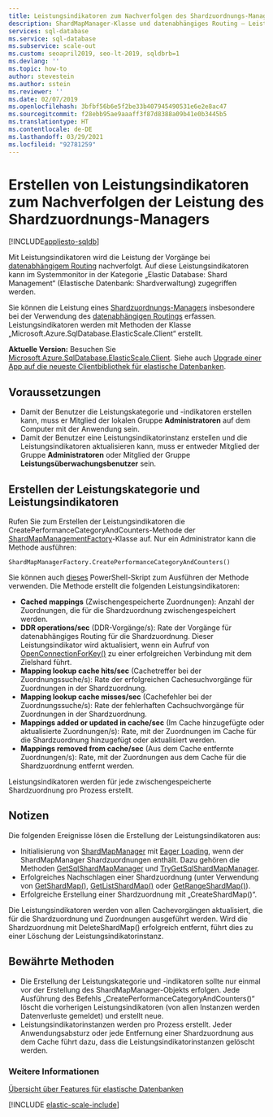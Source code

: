 ```yaml
---
title: Leistungsindikatoren zum Nachverfolgen des Shardzuordnungs-Managers
description: ShardMapManager-Klasse und datenabhängiges Routing – Leistungsindikatoren
services: sql-database
ms.service: sql-database
ms.subservice: scale-out
ms.custom: seoapril2019, seo-lt-2019, sqldbrb=1
ms.devlang: ''
ms.topic: how-to
author: stevestein
ms.author: sstein
ms.reviewer: ''
ms.date: 02/07/2019
ms.openlocfilehash: 3bfbf56b6e5f2be33b407945490531e6e2e8ac47
ms.sourcegitcommit: f28ebb95ae9aaaff3f87d8388a09b41e0b3445b5
ms.translationtype: HT
ms.contentlocale: de-DE
ms.lasthandoff: 03/29/2021
ms.locfileid: "92781259"
---
```

# <a name="create-performance-counters-to-track-performance-of-shard-map-manager"></a>Erstellen von Leistungsindikatoren zum Nachverfolgen der Leistung des Shardzuordnungs-Managers
[!INCLUDE[appliesto-sqldb](../includes/appliesto-sqldb.md)]

Mit Leistungsindikatoren wird die Leistung der Vorgänge bei [datenabhängigem Routing](elastic-scale-data-dependent-routing.md) nachverfolgt. Auf diese Leistungsindikatoren kann im Systemmonitor in der Kategorie „Elastic Database: Shard Management“ (Elastische Datenbank: Shardverwaltung) zugegriffen werden.

Sie können die Leistung eines [Shardzuordnungs-Managers](elastic-scale-shard-map-management.md) insbesondere bei der Verwendung des [datenabhängigen Routings](elastic-scale-data-dependent-routing.md) erfassen. Leistungsindikatoren werden mit Methoden der Klasse „Microsoft.Azure.SqlDatabase.ElasticScale.Client“ erstellt.  


**Aktuelle Version:** Besuchen Sie [Microsoft.Azure.SqlDatabase.ElasticScale.Client](https://www.nuget.org/packages/Microsoft.Azure.SqlDatabase.ElasticScale.Client/). Siehe auch [Upgrade einer App auf die neueste Clientbibliothek für elastische Datenbanken](elastic-scale-upgrade-client-library.md).

## <a name="prerequisites"></a>Voraussetzungen

* Damit der Benutzer die Leistungskategorie und -indikatoren erstellen kann, muss er Mitglied der lokalen Gruppe **Administratoren** auf dem Computer mit der Anwendung sein.  
* Damit der Benutzer eine Leistungsindikatorinstanz erstellen und die Leistungsindikatoren aktualisieren kann, muss er entweder Mitglied der Gruppe **Administratoren** oder Mitglied der Gruppe **Leistungsüberwachungsbenutzer** sein.

## <a name="create-performance-category-and-counters"></a>Erstellen der Leistungskategorie und Leistungsindikatoren

Rufen Sie zum Erstellen der Leistungsindikatoren die CreatePerformanceCategoryAndCounters-Methode der [ShardMapManagementFactory](/dotnet/api/microsoft.azure.sqldatabase.elasticscale.shardmanagement.shardmapmanagerfactory)-Klasse auf. Nur ein Administrator kann die Methode ausführen:

`ShardMapManagerFactory.CreatePerformanceCategoryAndCounters()`

Sie können auch [dieses](https://gallery.technet.microsoft.com/scriptcenter/Elastic-DB-Tools-for-Azure-17e3d283) PowerShell-Skript zum Ausführen der Methode verwenden.
Die Methode erstellt die folgenden Leistungsindikatoren:  

* **Cached mappings** (Zwischengespeicherte Zuordnungen): Anzahl der Zuordnungen, die für die Shardzuordnung zwischengespeichert werden.
* **DDR operations/sec** (DDR-Vorgänge/s): Rate der Vorgänge für datenabhängiges Routing für die Shardzuordnung. Dieser Leistungsindikator wird aktualisiert, wenn ein Aufruf von [OpenConnectionForKey()](/dotnet/api/microsoft.azure.sqldatabase.elasticscale.shardmanagement.shardmap.openconnectionforkey) zu einer erfolgreichen Verbindung mit dem Zielshard führt.
* **Mapping lookup cache hits/sec** (Cachetreffer bei der Zuordnungssuche/s): Rate der erfolgreichen Cachesuchvorgänge für Zuordnungen in der Shardzuordnung.
* **Mapping lookup cache misses/sec** (Cachefehler bei der Zuordnungssuche/s): Rate der fehlerhaften Cachsuchvorgänge für Zuordnungen in der Shardzuordnung.
* **Mappings added or updated in cache/sec** (Im Cache hinzugefügte oder aktualisierte Zuordnungen/s): Rate, mit der Zuordnungen im Cache für die Shardzuordnung hinzugefügt oder aktualisiert werden.
* **Mappings removed from cache/sec** (Aus dem Cache entfernte Zuordnungen/s): Rate, mit der Zuordnungen aus dem Cache für die Shardzuordnung entfernt werden.

Leistungsindikatoren werden für jede zwischengespeicherte Shardzuordnung pro Prozess erstellt.  

## <a name="notes"></a>Notizen

Die folgenden Ereignisse lösen die Erstellung der Leistungsindikatoren aus:  

* Initialisierung von [ShardMapManager](/dotnet/api/microsoft.azure.sqldatabase.elasticscale.shardmanagement.shardmapmanager) mit [Eager Loading](/dotnet/api/microsoft.azure.sqldatabase.elasticscale.shardmanagement.shardmapmanagerloadpolicy), wenn der ShardMapManager Shardzuordnungen enthält. Dazu gehören die Methoden [GetSqlShardMapManager](/dotnet/api/microsoft.azure.sqldatabase.elasticscale.shardmanagement.shardmapmanagerfactory.getsqlshardmapmanager) und [TryGetSqlShardMapManager](/dotnet/api/microsoft.azure.sqldatabase.elasticscale.shardmanagement.shardmapmanagerfactory.trygetsqlshardmapmanager).
* Erfolgreiches Nachschlagen einer Shardzuordnung (unter Verwendung von [GetShardMap()](/previous-versions/azure/dn824215(v=azure.100)), [GetListShardMap()](/previous-versions/azure/dn824212(v=azure.100)) oder [GetRangeShardMap()](/previous-versions/azure/dn824173(v=azure.100))).
* Erfolgreiche Erstellung einer Shardzuordnung mit „CreateShardMap()“.

Die Leistungsindikatoren werden von allen Cachevorgängen aktualisiert, die für die Shardzuordnung und Zuordnungen ausgeführt werden. Wird die Shardzuordnung mit DeleteShardMap() erfolgreich entfernt, führt dies zu einer Löschung der Leistungsindikatorinstanz.  

## <a name="best-practices"></a>Bewährte Methoden

* Die Erstellung der Leistungskategorie und -indikatoren sollte nur einmal vor der Erstellung des ShardMapManager-Objekts erfolgen. Jede Ausführung des Befehls „CreatePerformanceCategoryAndCounters()“ löscht die vorherigen Leistungsindikatoren (von allen Instanzen werden Datenverluste gemeldet) und erstellt neue.  
* Leistungsindikatorinstanzen werden pro Prozess erstellt. Jeder Anwendungsabsturz oder jede Entfernung einer Shardzuordnung aus dem Cache führt dazu, dass die Leistungsindikatorinstanzen gelöscht werden.  

### <a name="see-also"></a>Weitere Informationen

[Übersicht über Features für elastische Datenbanken](elastic-scale-introduction.md)  

[!INCLUDE [elastic-scale-include](../../../includes/elastic-scale-include.md)]

<!--Anchors-->
<!--Image references-->